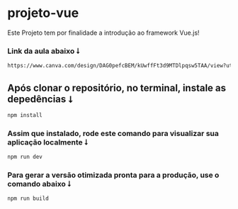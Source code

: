 # projeto-vue

Este Projeto tem por finalidade a introdução ao framework Vue.js!

### Link da aula abaixo ⭣

```sh
https://www.canva.com/design/DAG0pefcBEM/kUwffFt3d9MTDlpqsw5TAA/view?utm_content=DAG0pefcBEM&utm_campaign=designshare&utm_medium=link2&utm_source=uniquelinks&utlId=h6072971545#1
```

## Após clonar o repositório, no terminal, instale as depedências ⭣

```sh
npm install
```

### Assim que instalado, rode este comando para visualizar sua aplicação localmente ⭣

```sh
npm run dev
```

### Para gerar a versão otimizada pronta para a produção, use o comando abaixo ⭣

```sh
npm run build
```




